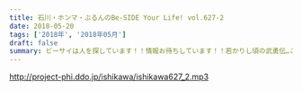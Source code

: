 ```yaml
---
title: 石川・ホンマ・ぶるんのBe-SIDE Your Life! vol.627-2
date: 2018-05-20
tags: ['2018年', '2018年05月']
draft: false
summary: ビーサイは人を探しています！！情報お待ちしています！！若かりし頃の武勇伝…この街には夢があります！！MIURA
---
```


http://project-phi.ddo.jp/ishikawa/ishikawa627_2.mp3
